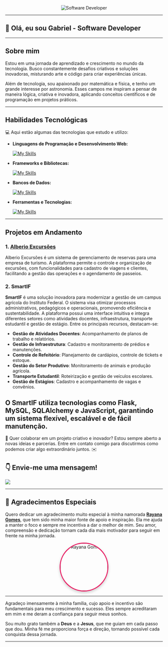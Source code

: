 <div align="center">
  <img src="https://i.pinimg.com/originals/0f/25/e4/0f25e4668c1c7740b5ed41835339d67f.gif" alt="Software Developer">
</div>

---

## 🚀 Olá, eu sou Gabriel - Software Developer

---

## Sobre mim

Estou em uma jornada de aprendizado e crescimento no mundo da tecnologia. Busco constantemente desafios criativos e soluções inovadoras, misturando arte e código para criar experiências únicas.

Além de tecnologia, sou apaixonado por matemática e física, e tenho um grande interesse por astronomia. Esses campos me inspiram a pensar de maneira lógica, criativa e inovadora, aplicando conceitos científicos e de programação em projetos práticos.

---

## Habilidades Tecnológicas

💻 Aqui estão algumas das tecnologias que estudo e utilizo:

- **Linguagens de Programação e Desenvolvimento Web:**
  
  [![My Skills](https://skillicons.dev/icons?i=java,python,c,js,html,css)](https://skillicons.dev)

- **Frameworks e Bibliotecas:**
  
  [![My Skills](https://skillicons.dev/icons?i=nodejs,react,bootstrap,flask)](https://skillicons.dev)

- **Bancos de Dados:**
  
  [![My Skills](https://skillicons.dev/icons?i=mysql,postgres,sqlite)](https://skillicons.dev)

- **Ferramentas e Tecnologias:**
  
  [![My Skills](https://skillicons.dev/icons?i=git,github,linux,windows,docker,figma,vscode,eclipse)](https://skillicons.dev)

---

## Projetos em Andamento

### 1. **[Alberio Excursões](https://alberio-excursoes.vercel.app/)**
Alberio Excursões é um sistema de gerenciamento de reservas para uma empresa de turismo. A plataforma permite o controle e organização de excursões, com funcionalidades para cadastro de viagens e clientes, facilitando a gestão das operações e o agendamento de passeios.

### 2. **SmartIF**
**SmartIF** é uma solução inovadora para modernizar a gestão de um campus agrícola do Instituto Federal. O sistema visa otimizar processos administrativos, pedagógicos e operacionais, promovendo eficiência e sustentabilidade. A plataforma possui uma interface intuitiva e integra diferentes setores como atividades docentes, infraestrutura, transporte estudantil e gestão de estágio. Entre os principais recursos, destacam-se:

- **Gestão de Atividades Docentes**: Acompanhamento de planos de trabalho e relatórios.
- **Gestão de Infraestrutura**: Cadastro e monitoramento de prédios e manutenções.
- **Controle de Refeitório**: Planejamento de cardápios, controle de tickets e estoque.
- **Gestão do Setor Produtivo**: Monitoramento de animais e produção agrícola.
- **Transporte Estudantil**: Roteirização e gestão de veículos escolares.
- **Gestão de Estágios**: Cadastro e acompanhamento de vagas e convênios.

O **SmartIF** utiliza tecnologias como **Flask**, **MySQL**, **SQLAlchemy** e **JavaScript**, garantindo um sistema flexível, escalável e de fácil manutenção.
---

💬 Quer colaborar em um projeto criativo e inovador? Estou sempre aberto a novas ideias e parcerias. Entre em contato comigo para discutirmos como podemos criar algo extraordinário juntos. ✉️

## 👇 Envie-me uma mensagem!

<a href="mailto:gabrielpereiramatias07@gmail.com"><img src="https://img.shields.io/badge/-Gmail-%23333?style=for-the-badge&logo=gmail&logoColor=white" target="_blank"></a>

---

## 🙏 Agradecimentos Especiais

Quero dedicar um agradecimento muito especial à minha namorada **[Rayana Gomes](https://github.com/Rayanagmss)**, que tem sido minha maior fonte de apoio e inspiração. Ela me ajuda a manter o foco e sempre me incentiva a dar o melhor de mim. Seu amor, compreensão e dedicação tornam cada dia mais motivador para seguir em frente na minha jornada.

<div align="center">
  <img src="https://avatars.githubusercontent.com/u/173968372?v=4" alt="Rayana Gomes" width="150" style="border-radius: 50%; border: 3px solid #e91e63; box-shadow: 0 4px 10px rgba(0, 0, 0, 0.2);">
</div>

---

Agradeço imensamente à minha família, cujo apoio e incentivo são fundamentais para meu crescimento e sucesso. Eles sempre acreditaram em mim e me deram a confiança para seguir meus sonhos.

Sou muito grato também a **Deus** e a **Jesus**, que me guiam em cada passo que dou. Minha fé me proporciona força e direção, tornando possível cada conquista dessa jornada.

---
